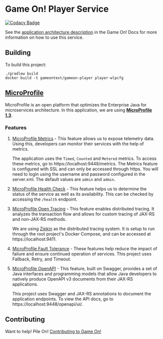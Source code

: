 # Game On! Player Service 

[![Codacy Badge](https://api.codacy.com/project/badge/grade/1fc932713e474ba0bb9593a9cdcb8e35)](https://www.codacy.com/app/gameontext/gameon-player)

See the [application architecture description](https://gameontext.gitbooks.io/gameon-gitbook/content/microservices/) in the Game On! Docs for more information on how to use this service.

## Building

To build this project: 

    ./gradlew build
    docker build -t gameontext/gameon-player player-wlpcfg

## [MicroProfile](https://microprofile.io/)
MicroProfile is an open platform that optimizes the Enterprise Java for microservices architecture. In this application, we are using [**MicroProfile 1.3**](https://github.com/eclipse/microprofile-bom).

### Features
1. [MicroProfile Metrics](https://github.com/eclipse/microprofile-metrics) - This feature allows us to expose telemetry data. Using this, developers can monitor their services with the help of metrics.

    The application uses the `Timed`, `Counted` and `Metered` metrics. To access these metrics, go to https://localhost:9448/metrics.
    The Metrics feature is configured with SSL and can only be accessed through https. You will need to login using the username and password configured in the server.xml. The default values are `admin` and `admin`.

2. [MicroProfile Health Check](https://github.com/eclipse/microprofile-health) - This feature helps us to determine the status of the service as well as its availability. This can be checked by accessing the `/health` endpoint.

3. [MicroProfile Open Tracing](https://github.com/eclipse/microprofile-opentracing) -  This feature enables distributed tracing. It analyzes the transaction flow and allows for custom tracing of JAX-RS and non-JAX-RS methods.

    We are using [Zipkin](https://zipkin.io/) as the distributed tracing system. It is setup to run through the root project's Docker Compose, and can be accessed at https://localhost:9411.

4. [MicroProfile Fault Tolerance](https://github.com/eclipse/microprofile-fault-tolerance) - These features help reduce the impact of failure and ensure continued operation of services. This project uses Fallback, Retry, and Timeout.

5. [MicroProfile OpenAPI](https://github.com/eclipse/microprofile-open-api) - This feature, built on Swagger, provides a set of Java interfaces and programming models that allow Java developers to natively produce OpenAPI v3 documents from their JAX-RS applications. 

    This project uses Swagger and JAX-RS annotations to document the application endpoints. To view the API docs, go to https://localhost:9448/openapi/ui/.

## Contributing

Want to help! Pile On! 
[Contributing to Game On!](CONTRIBUTING.md)
